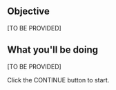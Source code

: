 ## Objective

[TO BE PROVIDED]

## What you'll be doing 

[TO BE PROVIDED]

Click the CONTINUE button to start.